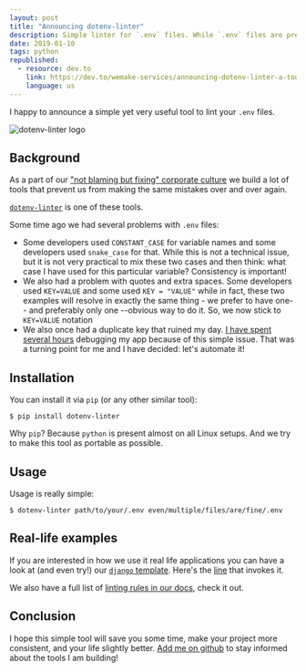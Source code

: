 ```yaml
---
layout: post
title: "Announcing dotenv-linter"
description: Simple linter for `.env` files. While `.env` files are pretty straight-forward it is required to keep them consistent. This tool offers a wide range of consistency rules and best practices. And it integrates perfectly into any existing workflow.
date: 2019-01-10
tags: python
republished:
  - resource: dev.to
    link: https://dev.to/wemake-services/announcing-dotenv-linter-a-tool-to-lint-your-env-files-3m1g
    language: us
---
```


I happy to announce a simple yet very useful tool to lint your `.env` files.

![dotenv-linter logo](https://thepracticaldev.s3.amazonaws.com/i/untiw080ajgmz84m9857.png)


## Background

As a part of our ["not blaming but fixing" corporate culture](https://sobolevn.me/2018/12/blameless-environment) we build a lot of tools that prevent us from making the same mistakes over and over again.

[`dotenv-linter`](https://github.com/wemake-services/dotenv-linter) is one of these tools.

Some time ago we had several problems with `.env` files:

- Some developers used `CONSTANT_CASE` for variable names and some developers used `snake_case` for that. While this is not a technical issue, but it is not very practical to mix these two cases and then think: what case I have used for this particular variable? Consistency is important!
- We also had a problem with quotes and extra spaces. Some developers used `KEY=VALUE` and some used `KEY = "VALUE"` while in fact, these two examples will resolve in exactly the same thing - we prefer to have one-- and preferably only one --obvious way to do it. So, we now stick to `KEY=VALUE` notation
- We also once had a duplicate key that ruined my day. [I have spent several hours](https://sobolevn.me/2018/03/mediocre-developer) debugging my app because of this simple issue. That was a turning point for me and I have decided: let's automate it!


## Installation

You can install it via `pip` (or any other similar tool):

```terminal
$ pip install dotenv-linter
```

Why `pip`? Because `python` is present almost on all Linux setups. And we try to make this tool as portable as possible.


## Usage

Usage is really simple:

```terminal
$ dotenv-linter path/to/your/.env even/multiple/files/are/fine/.env
```


## Real-life examples

If you are interested in how we use it real life applications you can have a look at (and even try!) our [`django` template](https://github.com/wemake-services/wemake-django-template). Here's the [line](https://github.com/wemake-services/wemake-django-template/blob/master/%7B%7Bcookiecutter.project_name%7D%7D/docker/ci.sh#L55) that invokes it.

We also have a full list of [linting rules in our docs](https://dotenv-linter.readthedocs.io/en/latest/pages/violations/index.html), check it out.


## Conclusion

I hope this simple tool will save you some time, make your project more consistent, and your life slightly better. [Add me on github](https://github.com/sobolevn) to stay informed about the tools I am building!
